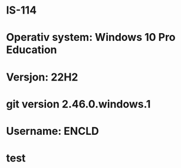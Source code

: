 # IS-114
# 
# Operativ system: Windows 10 Pro Education
# Versjon: 22H2

# git version 2.46.0.windows.1
# Username: ENCLD

# test
